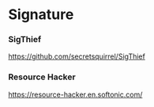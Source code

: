 # Signature

### SigThief

https://github.com/secretsquirrel/SigThief



### Resource Hacker

https://resource-hacker.en.softonic.com/
